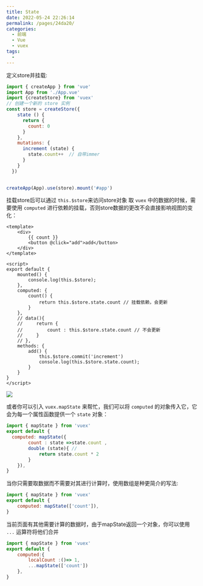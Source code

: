 ```yaml
---
title: State
date: 2022-05-24 22:26:14
permalink: /pages/24da20/
categories:
  - 前端
  - Vue
  - vuex
tags:
  - 
---
```



定义store并挂载:

```js
import { createApp } from 'vue'
import App from './App.vue'
import {createStore} from 'vuex'
// 创建一个新的 store 实例
const store = createStore({
    state () {
      return {
        count: 0
      }
    },
    mutations: {
      increment (state) {
        state.count++  // 自带immer
      }
    }
  })
  

createApp(App).use(store).mount('#app')

```

挂载store后可以通过 `this.$store`来访问store对象 取 `vuex` 中的数据的时候，需要使用 `computed` 进行依赖的挂载，否则store数据的更改不会直接影响视图的变化：


```vue
<template>
    <div>
        {{ count }}
        <button @click="add">add</button>
    </div>
</template>

<script>
export default {
    mounted() {
        console.log(this.$store);
    },
    computed: {
        count() {
            return this.$store.state.count // 挂载依赖，会更新
        }
    },
    // data(){
    //     return {
    //         count : this.$store.state.count // 不会更新
    //     }
    // },
    methods: {
        add() {
            this.$store.commit('increment')
            console.log(this.$store.state.count);
        }
    }
}
</script>

```

![](https://linyc.oss-cn-beijing.aliyuncs.com/vuex.gif)

或者你可以引入 `vuex.mapState` 来帮忙，我们可以将 `computed` 的对象传入它，它会为每一个属性函数提供一个 `state` 对象：

```js
import { mapState } from 'vuex'
export default {
  computed: mapState({
        count : state =>state.count ,
        double (state){ // 
            return state.count * 2
        }
    }),
}
```

当你只需要取数据而不需要对其进行计算时，使用数组是种更简介的写法:

```js
import { mapState } from 'vuex'
export default {
    computed: mapState(['count']),
}
```

当前页面有其他需要计算的数据时，由于mapState返回一个对象，你可以使用 `...` 运算符将他们合并

```js
import { mapState } from 'vuex'
export default {
    computed:{
        localCount :()=> 1,
        ...mapState(['count'])
    },
}


```
